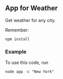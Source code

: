 ## App for Weather

Get weather for any city.

Remember:
```
npm install
```

### Example

To use this code, run

```
node app -c "New York"
```